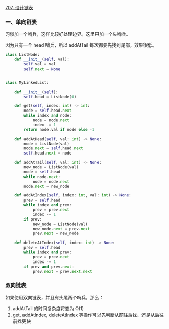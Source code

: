 [707. 设计链表](https://leetcode-cn.com/problems/design-linked-list/)

### 一、单向链表

习惯加一个哨兵，这样比较好处理边界。这里只加一个头哨兵。

因为只有一个 head 哨兵，所以 addAtTail 每次都要先找到尾部，效果很低。

```py
class ListNode:
    def __init__(self, val):
        self.val = val
        self.next = None


class MyLinkedList:

    def __init__(self):
        self.head = ListNode(0)

    def get(self, index: int) -> int:
        node = self.head.next
        while index and node:
            node = node.next
            index -= 1
        return node.val if node else -1

    def addAtHead(self, val: int) -> None:
        node = ListNode(val)
        node.next = self.head.next
        self.head.next = node

    def addAtTail(self, val: int) -> None:
        new_node = ListNode(val)
        node = self.head
        while node.next:
            node = node.next
        node.next = new_node

    def addAtIndex(self, index: int, val: int) -> None:
        prev = self.head
        while index and prev:
            prev = prev.next
            index -= 1
        if prev:
            new_node = ListNode(val)
            new_node.next = prev.next
            prev.next = new_node

    def deleteAtIndex(self, index: int) -> None:
        prev = self.head
        while index and prev:
            prev = prev.next
            index -= 1
        if prev and prev.next:
            prev.next = prev.next.next
```

### 双向链表

如果使用双向链表，并且有头尾两个哨兵，那么：

1. addAtTail 的时间复杂度将变为 O(1)
2. get, addAtIndex, deleteAtIndex 等操作可以先判断从前往后找、还是从后往前找更快


